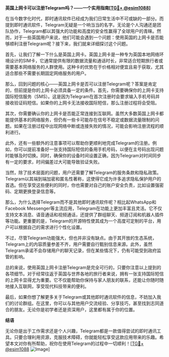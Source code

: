 **英国上网卡可以注册Telegram吗？——一个实用指南[[TG💪+ @esim1088](https://t.me/s/esim1088)]**

在当今数字化时代，即时通讯软件已经成为我们日常生活中不可或缺的一部分。而提到即时通讯软件，Telegram无疑是一个响当当的名字。无论是个人沟通还是团队协作，Telegram都以其强大的功能和高度的安全性赢得了全球用户的青睐。然而，对于一些英国用户来说，他们可能会遇到一个问题：使用英国的上网卡是否能够顺利注册Telegram呢？接下来，我们就来详细探讨这个问题。

首先，让我们了解一下什么是英国上网卡。英国上网卡是一种专为英国本地网络环境设计的SIM卡，它通常提供有限的数据流量和通话时长，非常适合短期旅行者或需要基本网络服务的人群使用。这种卡的优势在于价格相对便宜且易于获取，尤其适合那些不需要长期固定网络服务的用户。

那么，回到问题的核心——英国上网卡是否可以注册Telegram呢？答案是肯定的，但前提是你的上网卡必须具备一定的条件。首先，你需要确保你的上网卡支持国际短信服务（SMS）。这是因为Telegram在首次注册时会要求输入手机号码并接收验证码短信。如果你的上网卡无法接收国际短信，那么注册过程将会受阻。

其次，你需要确认你的上网卡是否能正常连接到互联网。虽然大多数英国上网卡都能提供基本的网络服务，但仍有一些卡可能存在信号不稳定或数据流量限制的问题。如果在注册过程中出现网络中断或连接失败的情况，可能会影响注册流程的顺利进行。

此外，还有一些额外的注意事项可以帮助你更顺利地完成Telegram的注册。例如，你可以提前准备好一张支持国际短信的备用手机号码，以便在主号码出现问题时能够及时切换。同时，确保你的设备时间设置正确，因为Telegram对时间同步有一定的要求，时间偏差过大可能导致验证失败。

当然，除了技术层面的问题，用户还需要了解Telegram的服务条款和隐私政策。Telegram以其端到端加密和匿名性著称，这使得它成为许多追求隐私保护用户的首选。但在享受这些便利的同时，你也需要对自己的账户安全负责，比如设置强密码、定期更换登录信息等。

那么，为什么选择Telegram而不是其他即时通讯软件呢？相比起WhatsApp和Facebook Messenger等主流应用，Telegram在功能上更加丰富且灵活。它不仅支持文本消息、语音通话和视频通话，还提供了群组聊天、频道订阅和机器人插件等功能。更重要的是，Telegram的开源特性使其成为一个高度可定制的平台，用户可以根据自己的需求进行个性化设置。

不过，尽管Telegram功能强大，但也并非没有缺点。由于其开放的生态系统，Telegram上的内容质量参差不齐，用户需要自行甄别信息来源。此外，虽然Telegram承诺不会存储用户的聊天记录，但在某些情况下，仍有可能受到政府监管的影响。

总的来说，使用英国上网卡注册Telegram是完全可行的，只要你注意以上提到的各项细节。对于经常往返于英国与世界各地的旅行者来说，拥有一张支持国际短信的上网卡显得尤为重要。它不仅能帮助你保持与家人朋友的联系，还能让你随时随地接入互联网，享受现代科技带来的便利。

最后，如果你想了解更多关于Telegram或其他即时通讯软件的信息，不妨加入我们的讨论群组。在这里，你可以与其他用户交流经验、分享技巧，甚至找到志同道合的朋友。无论你是初学者还是资深用户，这里都有属于你的位置。

**结语**

无论你是出于工作需求还是个人兴趣，Telegram都是一款值得尝试的即时通讯工具。只要合理利用资源，克服技术障碍，你就能轻松享受这款应用带来的乐趣。希望本文对你有所帮助，祝你在使用Telegram的过程中一切顺利！[[TG💪+ @esim1088](https://t.me/s/esim1088) ![Image](https://i.postimg.cc/4NQfJmqS/Snipaste-2025-05-13-00-14-12.png)]
